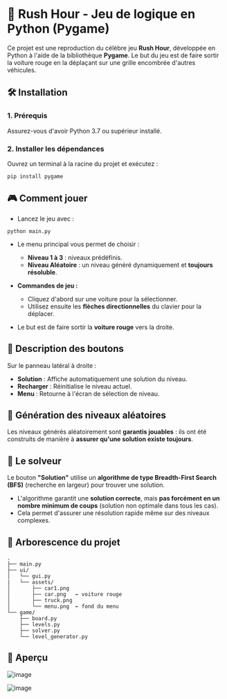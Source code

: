
# 🚗 Rush Hour - Jeu de logique en Python (Pygame)

Ce projet est une reproduction du célèbre jeu **Rush Hour**, développée en Python à l'aide de la bibliothèque **Pygame**. Le but du jeu est de faire sortir la voiture rouge en la déplaçant sur une grille encombrée d'autres véhicules.


## 🛠️ Installation

### 1. Prérequis

Assurez-vous d'avoir Python 3.7 ou supérieur installé.

### 2. Installer les dépendances

Ouvrez un terminal à la racine du projet et exécutez :

```
pip install pygame
```
## 🎮 Comment jouer

* Lancez le jeu avec :

```
python main.py
```

* Le menu principal vous permet de choisir :

  * **Niveau 1 à 3** : niveaux prédéfinis.
  * **Niveau Aléatoire** : un niveau généré dynamiquement et **toujours résoluble**.

* **Commandes de jeu :**

  * Cliquez d'abord sur une voiture pour la sélectionner.
  * Utilisez ensuite les **flèches directionnelles** du clavier pour la déplacer.

* Le but est de faire sortir la **voiture rouge** vers la droite.

## 🧩 Description des boutons

Sur le panneau latéral à droite :

* **Solution** : Affiche automatiquement une solution du niveau.
* **Recharger** : Réinitialise le niveau actuel.
* **Menu** : Retourne à l'écran de sélection de niveau.

## 📐 Génération des niveaux aléatoires

Les niveaux générés aléatoirement sont **garantis jouables** : ils ont été construits de manière à **assurer qu'une solution existe toujours**.


## 🧠 Le solveur

Le bouton **"Solution"** utilise un **algorithme de type Breadth-First Search (BFS)** (recherche en largeur) pour trouver une solution.

* L'algorithme garantit une **solution correcte**, mais **pas forcément en un nombre minimum de coups** (solution non optimale dans tous les cas).
* Cela permet d'assurer une résolution rapide même sur des niveaux complexes.


## 📁 Arborescence du projet

```
.
├── main.py
├── ui/
│   └── gui.py
|   └── assets/
│       ├── car1.png
│       ├── car.png   ← voiture rouge
│       ├── truck.png
│       └── menu.png  ← fond du menu
└── game/
    ├── board.py
    ├── levels.py
    ├── solver.py
    └── level_generator.py

```

## 📸 Aperçu
![image](https://github.com/user-attachments/assets/fcfe88fd-c301-446b-88c3-0fdd89bb7885)

![image](https://github.com/user-attachments/assets/7d41a51c-8546-4c35-a997-a5cb33089505)


